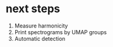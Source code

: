 # next steps

1. Measure harmonicity
2. Print spectrograms by UMAP groups
3. Automatic detection
   
